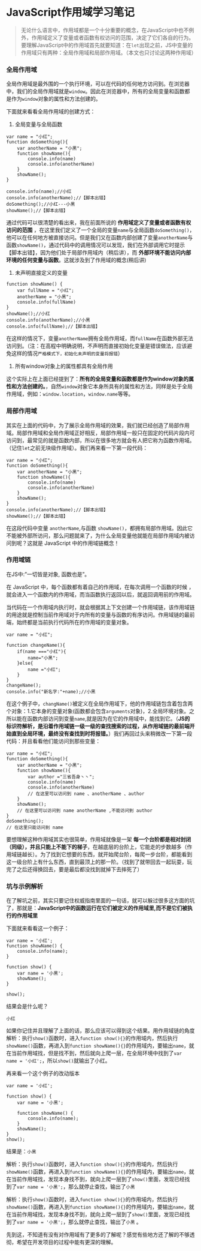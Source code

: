 # JavaScript作用域学习笔记

> 无论什么语言中，作用域都是一个十分重要的概念，在JavaScript中也不例外，作用域定义了变量或者函数有权访问的范围，决定了它们各自的行为。要理解JavaScript中的作用域首先就要知道：在`let`出现之前，JS中变量的作用域只有两种：全局作用域和局部作用域。（本文也只讨论这两种作用域）

### 全局作用域

全局作用域是最外围的一个执行环境，可以在代码的任何地方访问到。在浏览器中，我们的全局作用域就是`window`。因此在浏览器中，所有的全局变量和函数都是作为`window`对象的属性和方法创建的。

下面就来看看全局作用域的创建方式：

1. 全局变量与全局函数

```
var name = "小红";
function doSomething(){
    var anotherName = "小黑";
    function showName(){
        console.info(name)
        console.info(anotherName)
    }
    showName();
}

console.info(name);//小红
console.info(anotherName);//【脚本出错】
doSomething();//小红---小黑
showName();//【脚本出错】
```

通过代码可以很清楚的看出来，我在前面所说的 **作用域定义了变量或者函数有权访问的范围** ，在这里我们定义了一个全局的变量`name`与全局函数`doSomething()`，他可以在任何地方被直接访问。但是我们又在函数内部创建了变量`anotherName`与函数`showName()`，通过代码中的调用情况可以发现，我们在外部调用它时提示【脚本出错】，因为他们处于局部作用域内（稍后讲），而 **外部环境不能访问内部环境的任何变量与函数**。这就涉及到了作用域的概念(稍后讲)

1. 未声明直接定义的变量

```
function showName() {
    var fullName = "小红";
    anotherName = "小黑";
    console.info(fullName)
}
showName();//小红
console.info(anotherName);//小黑
console.info(fullName);//【脚本出错】
```

在这样的情况下，变量`anotherName`拥有全局作用域，而`fullName`在函数外部无法访问到。（注：在高程中明确说明，不声明而直接初始化变量是错误做法，应该避免这样的情况`严格模式下，初始化未声明的变量将报错`）

1. 所有window对象上的属性都具有全局作用

这个实际上在上面已经提到了：**所有的全局变量和函数都是作为window对象的属性和方法创建的。**，自然`window`对象它本身所具有的属性和方法，同样是处于全局作用域，例如：`window.location`，`window.name`等等。

### 局部作用域

其实在上面的代码中，为了展示全局作用域的效果，我们就已经创造了局部作用域。局部作用域和全局作用域正好相反，局部作用域一般只在固定的代码片段内可访问到，最常见的就是函数内部，所以在很多地方就会有人把它称为函数作用域。（记住`let`之前无块级作用域）。我们再来看一下第一段代码：

```
var name = "小红";
function doSomething(){
    var anotherName = "小黑";
    function showName(){
        console.info(name)
        console.info(anotherName)
    }
    showName();
}
console.info(anotherName);//【脚本出错】
showName();//【脚本出错】
```

在这段代码中变量 `anotherName`,与函数 `showName()`，都拥有局部作用域。因此它不能被外部所访问，那么问题就来了，为什么全局变量他就能在局部作用域内被访问到呢？这就是 JavaScript 中的作用域链概念！

### 作用域链

在JS中:”一切皆是对象, 函数也是”。

在 JavaScript 中，每个函数都有着自己的作用域，在每次调用一个函数的时候 ，就会进入一个函数内的作用域，而当函数执行返回以后，就返回调用前的作用域。

当代码在一个作用域内执行时，就会根据其上下文创建一个作用域链，该作用域链的用途就是控制当前作用域对于内所有的变量与函数的有序访问。作用域链的最前端，始终都是当前执行代码所在的作用域的变量对象。

```
var name = "小红";

function changeName(){
    if(name ==="小红"){
        name="小黑";
    }else{
        name ="小红";
    }
}
changeName();
console.info("新名字:"+name);//小黑
```

在这个例子中，`changName()`被定义在全局作用域下，他的作用域链包含着包含两个对象：1.它本身的变量对象(函数都会包含`arguments`对象)，2.全局环境对象。之所以能在函数内部访问到变量`name`,就是因为在它的作用域中，能找到它。（**JS的标识符解析，是沿着作用域链一级一级的查找搜索的过程，从作用域链的最前端开始直到全局环境，最终没有查找到时将报错。**）我们再回过头来稍微改一下第一段代码：并且看看他们能访问到那些变量：

```
var name = "小红";
function doSomething(){
    var anotherName = "小黑";
    function showName(){
        var author ="三省吾身丶丶";
        console.info(name)
        console.info(anotherName)
        // 在这里可以访问到 name 、anotherName 、author
    }
    showName();
    // 在这里可以访问到 name anotherName ,不能访问到 author
}
doSomething();
// 在这里只能访问到 name
```

要想理解这种作用域其实也很简单，作用域就像是一架 **每一个台阶都是相对封闭（同级），并且只能上不能下的梯子**，在越底层的台阶上，它能走的步数越多（作用域链越长）。为了找到它想要的东西，就开始爬台阶，每爬一步台阶，都能看到这一级台阶上有什么东西，直到最顶上的那一阶。（找到了就带回去一起玩耍，玩完了之后还得换回去，要是最后都没找到就掉下去摔死了）

### 坑与示例解析

在了解坑之前，其实只要记住权威指南里面的一句话，就可以躲过很多这方面的坑了，那就是：**JavaScript中的函数运行在它们被定义的作用域里,而不是它们被执行的作用域里**

下面就来看看这一个例子：

```
var name = '小红';
function showName() {
    console.info(name);
}

function show() {
    var name = '小黑';
    showName();
}

show();
```

结果会是什么呢？

```
小红
```

如果你记住并且理解了上面的话，那么应该可以得到这个结果。用作用域链的角度解析：执行`show()`函数时，进入`function show(){}`的作用域内，然后执行`showName()`函数，再进入到`function showName(){}`的作用域内，要输出`name`，就在当前作用域找，但是找不到，然后就向上爬一层，在全局环境中找到了`var name = '小红';`，所以`show()`就输出了小红。

再来看一个这个例子的改动版本

```
var name = '小红';

function show() {
    var name = '小黑';

    function showName() {
        console.info(name);
    }
    showName();
}
show();
```

结果是：`小黑`

解析：执行`show()`函数时，进入`function show(){}`的作用域内，然后执行`showName()`函数，再进入到`function showName(){}`的作用域内，要输出`name`，就在当前作用域找，发现本身找不到，就向上爬一层到了`show()`里面，发现已经找到了`var name = '小黑';`，那么就停止查找，输出了`小黑`

解析：执行`show()`函数时，进入`function show(){}`的作用域内，然后执行`showName()`函数，再进入到`function showName(){}`的作用域内，要输出`name`，就在当前作用域找，发现本身找不到，就向上爬一层到了`show()`里面，发现已经找到了`var name = '小黑';`，那么就停止查找，输出了`小黑`
。

先到这，不知道有没有对作用域有了更多的了解呢？感觉有些地方还了解的不够透彻，希望在开发项目的过程中能有更深的理解。